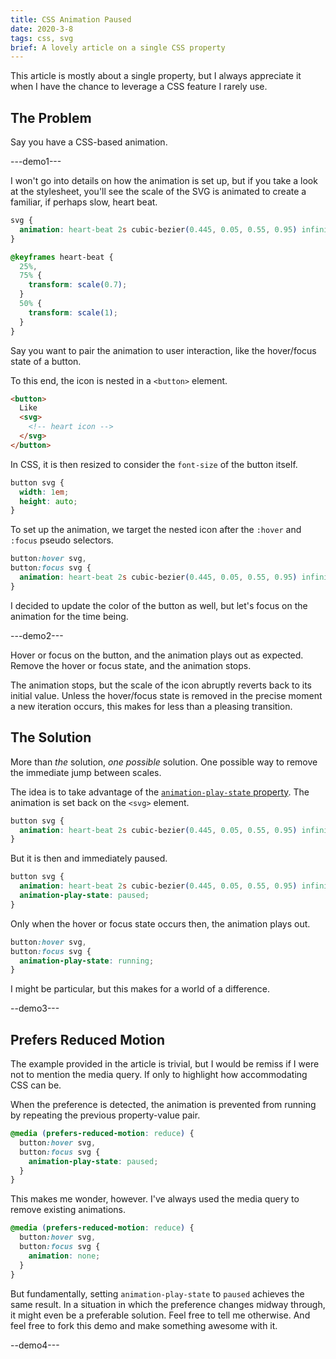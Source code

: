 ```yaml
---
title: CSS Animation Paused
date: 2020-3-8
tags: css, svg
brief: A lovely article on a single CSS property
---
```


This article is mostly about a single property, but I always appreciate it when I have the chance to leverage a CSS feature I rarely use.

## The Problem

Say you have a CSS-based animation.

---demo1---

I won't go into details on how the animation is set up, but if you take a look at the stylesheet, you'll see the scale of the SVG is animated to create a familiar, if perhaps slow, heart beat.

```css
svg {
  animation: heart-beat 2s cubic-bezier(0.445, 0.05, 0.55, 0.95) infinite;
}

@keyframes heart-beat {
  25%,
  75% {
    transform: scale(0.7);
  }
  50% {
    transform: scale(1);
  }
}
```

Say you want to pair the animation to user interaction, like the hover/focus state of a button.

To this end, the icon is nested in a `<button>` element.

```html
<button>
  Like
  <svg>
    <!-- heart icon -->
  </svg>
</button>
```

In CSS, it is then resized to consider the `font-size` of the button itself.

```css
button svg {
  width: 1em;
  height: auto;
}
```

To set up the animation, we target the nested icon after the `:hover` and `:focus` pseudo selectors.

```css
button:hover svg,
button:focus svg {
  animation: heart-beat 2s cubic-bezier(0.445, 0.05, 0.55, 0.95) infinite;
}
```

I decided to update the color of the button as well, but let's focus on the animation for the time being.

---demo2---

Hover or focus on the button, and the animation plays out as expected. Remove the hover or focus state, and the animation stops.

The animation stops, but the scale of the icon abruptly reverts back to its initial value. Unless the hover/focus state is removed in the precise moment a new iteration occurs, this makes for less than a pleasing transition.

## The Solution

More than _the_ solution, _one possible_ solution. One possible way to remove the immediate jump between scales.

The idea is to take advantage of the [`animation-play-state` property](https://developer.mozilla.org/en/docs/Web/CSS/animation-play-state). The animation is set back on the `<svg>` element.

```css
button svg {
  animation: heart-beat 2s cubic-bezier(0.445, 0.05, 0.55, 0.95) infinite;
}
```

But it is then and immediately paused.

```css
button svg {
  animation: heart-beat 2s cubic-bezier(0.445, 0.05, 0.55, 0.95) infinite;
  animation-play-state: paused;
}
```

Only when the hover or focus state occurs then, the animation plays out.

```css
button:hover svg,
button:focus svg {
  animation-play-state: running;
}
```

I might be particular, but this makes for a world of a difference.

--demo3---

## Prefers Reduced Motion

The example provided in the article is trivial, but I would be remiss if I were not to mention the media query. If only to highlight how accommodating CSS can be.

When the preference is detected, the animation is prevented from running by repeating the previous property-value pair.

```css
@media (prefers-reduced-motion: reduce) {
  button:hover svg,
  button:focus svg {
    animation-play-state: paused;
  }
}
```

This makes me wonder, however. I've always used the media query to remove existing animations.

```css
@media (prefers-reduced-motion: reduce) {
  button:hover svg,
  button:focus svg {
    animation: none;
  }
}
```

But fundamentally, setting `animation-play-state` to `paused` achieves the same result. In a situation in which the preference changes midway through, it might even be a preferable solution. Feel free to tell me otherwise. And feel free to fork this demo and make something awesome with it.

--demo4---
